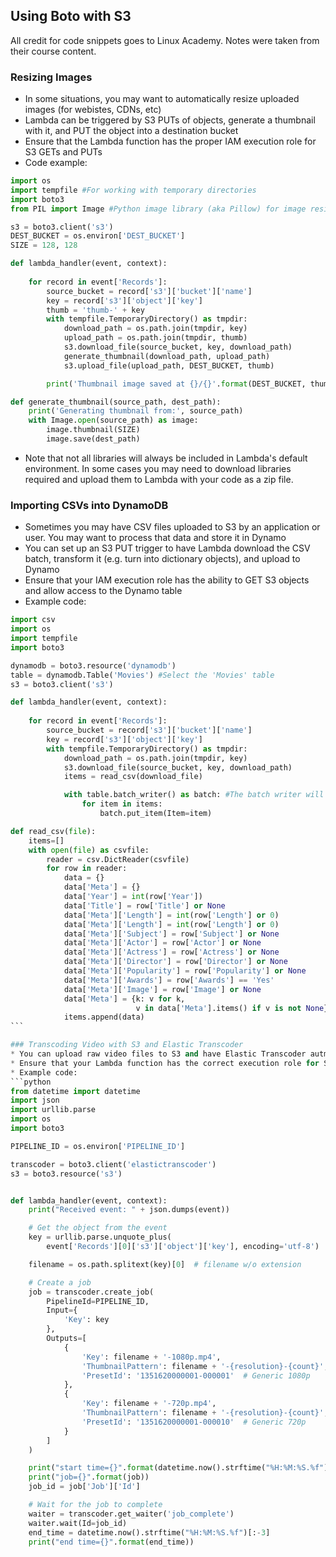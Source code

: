 ## Using Boto with S3
All credit for code snippets goes to Linux Academy. Notes were taken from their course content.

### Resizing Images
* In some situations, you may want to automatically resize uploaded images (for webistes, CDNs, etc)
* Lambda can be triggered by S3 PUTs of objects, generate a thumbnail with it, and PUT the object into a destination bucket
* Ensure that the Lambda function has the proper IAM execution role for S3 GETs and PUTs
* Code example:

```python
import os
import tempfile #For working with temporary directories
import boto3
from PIL import Image #Python image library (aka Pillow) for image resizing

s3 = boto3.client('s3')
DEST_BUCKET = os.environ['DEST_BUCKET']
SIZE = 128, 128

def lambda_handler(event, context):
    
    for record in event['Records']:
        source_bucket = record['s3']['bucket']['name']
        key = record['s3']['object']['key']
        thumb = 'thumb-' + key
        with tempfile.TemporaryDirectory() as tmpdir:
        	download_path = os.path.join(tmpdir, key)
        	upload_path = os.path.join(tmpdir, thumb)
        	s3.download_file(source_bucket, key, download_path)
        	generate_thumbnail(download_path, upload_path)
        	s3.upload_file(upload_path, DEST_BUCKET, thumb)

        print('Thumbnail image saved at {}/{}'.format(DEST_BUCKET, thumb))

def generate_thumbnail(source_path, dest_path):
	print('Generating thumbnail from:', source_path)
	with Image.open(source_path) as image:
		image.thumbnail(SIZE)
		image.save(dest_path)
```

* Note that not all libraries will always be included in Lambda's default environment. In some cases you may need to download libraries required and upload them to Lambda with your code as a zip file.

### Importing CSVs into DynamoDB
* Sometimes you may have CSV files uploaded to S3 by an application or user. You may want to process that data and store it in Dynamo
* You can set up an S3 PUT trigger to have Lambda download the CSV batch, transform it (e.g. turn into dictionary objects), and upload to Dynamo
* Ensure that your IAM execution role has the ability to GET S3 objects and allow access to the Dynamo table
* Example code:

```python
import csv
import os
import tempfile
import boto3

dynamodb = boto3.resource('dynamodb')
table = dynamodb.Table('Movies') #Select the 'Movies' table
s3 = boto3.client('s3')

def lambda_handler(event, context):
    
    for record in event['Records']:
        source_bucket = record['s3']['bucket']['name']
        key = record['s3']['object']['key']
        with tempfile.TemporaryDirectory() as tmpdir:
            download_path = os.path.join(tmpdir, key)
            s3.download_file(source_bucket, key, download_path)
            items = read_csv(download_file)

            with table.batch_writer() as batch: #The batch writer will automatically upload data to Dynamo in batches. It will also retry PUTs on unprocessed items
                for item in items:
                    batch.put_item(Item=item)

def read_csv(file):
    items=[]
    with open(file) as csvfile:
        reader = csv.DictReader(csvfile)
        for row in reader:
            data = {}
            data['Meta'] = {}
            data['Year'] = int(row['Year'])
            data['Title'] = row['Title'] or None
            data['Meta']['Length'] = int(row['Length'] or 0)
            data['Meta']['Length'] = int(row['Length'] or 0)
            data['Meta']['Subject'] = row['Subject'] or None
            data['Meta']['Actor'] = row['Actor'] or None
            data['Meta']['Actress'] = row['Actress'] or None
            data['Meta']['Director'] = row['Director'] or None
            data['Meta']['Popularity'] = row['Popularity'] or None
            data['Meta']['Awards'] = row['Awards'] == 'Yes'
            data['Meta']['Image'] = row['Image'] or None
            data['Meta'] = {k: v for k,
                            v in data['Meta'].items() if v is not None} #This will remove any keys with empty values
            items.append(data)
``` 

### Transcoding Video with S3 and Elastic Transcoder
* You can upload raw video files to S3 and have Elastic Transcoder autmoatically convert the files to play on different devices (smartphones, tablets, PCs, etc.)
* Ensure that your Lambda function has the correct execution role for S3 GETs and to interact with Elastic Transcoder
* Example code:
```python
from datetime import datetime
import json
import urllib.parse
import os
import boto3

PIPELINE_ID = os.environ['PIPELINE_ID']

transcoder = boto3.client('elastictranscoder')
s3 = boto3.resource('s3')


def lambda_handler(event, context):
    print("Received event: " + json.dumps(event))

    # Get the object from the event
    key = urllib.parse.unquote_plus(
        event['Records'][0]['s3']['object']['key'], encoding='utf-8')

    filename = os.path.splitext(key)[0]  # filename w/o extension

    # Create a job
    job = transcoder.create_job(
        PipelineId=PIPELINE_ID,
        Input={
            'Key': key
        },
        Outputs=[
            {
                'Key': filename + '-1080p.mp4',
                'ThumbnailPattern': filename + '-{resolution}-{count}',
                'PresetId': '1351620000001-000001'  # Generic 1080p
            },
            {
                'Key': filename + '-720p.mp4',
                'ThumbnailPattern': filename + '-{resolution}-{count}',
                'PresetId': '1351620000001-000010'  # Generic 720p
            }
        ]
    )

    print("start time={}".format(datetime.now().strftime("%H:%M:%S.%f")[:-3]))
    print("job={}".format(job))
    job_id = job['Job']['Id']

    # Wait for the job to complete
    waiter = transcoder.get_waiter('job_complete')
    waiter.wait(Id=job_id)
    end_time = datetime.now().strftime("%H:%M:%S.%f")[:-3]
    print("end time={}".format(end_time))
```